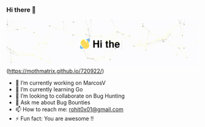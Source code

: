 ### Hi there 👋
<img src="https://raw.githubusercontent.com/720922/720922/master/portfolioheaderfinalcut.gif" alt="👋 Hi there! I'm Rohit" title="👋 Hi there! I'm (Rohit)"/>(https://mothmatrix.github.io/720922/)


- 🔭 I’m currently working on MarcosV
- 🌱 I’m currently learning Go
- 👯 I’m looking to collaborate on Bug Hunting
- 💬 Ask me about Bug Bounties
- 📫 How to reach me: rohit0x01@gmail.com
- ⚡ Fun fact: You are awesome !!

